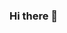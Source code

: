 ### Hi there 👋

<!--
**Cicero-Marxian/Cicero-Marxian** is a ✨ _special_ ✨ repository because its `README.md` (this file) appears on your GitHub profile.

Here are some ideas to get you started:

- 🔭 I’m currently working on Mod
- 🌱 I’m currently learning Coding
- 💬 Ask me about Mod
- ⚡ Fun fact: ...
-->
